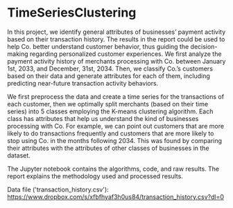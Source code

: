 # TimeSeriesClustering
In this project, we identify general attributes of businesses’ payment activity based on their transaction history. The results in the report could be used to help Co. better understand customer behavior, thus guiding the decision-making regarding personalized customer experiences. We first analyze the payment activity history of merchants processing with Co. between January 1st, 2033, and December, 31st, 2034. Then, we classify Co.’s customers based on their data and generate attributes for each of them, including predicting near-future transaction activity behaviors.

We first preprocess the data and create a time series for the transactions of each customer, then we optimally split merchants (based on their time series) into 5 classes employing the K-means clustering algorithm. Each class has attributes that help us understand the kind of businesses processing with Co. For example, we can point out customers that are more likely to do transactions frequently and customers that are more likely to stop using Co. in the months following 2034. This was found by comparing their attributes with the attributes of other classes of businesses in the dataset.

The Jupyter notebook contains the algorithms, code, and raw results. The report explains the methodology used and processed results.


Data file ('transaction_history.csv'): https://www.dropbox.com/s/xfbfhyaf3h0us84/transaction_history.csv?dl=0

